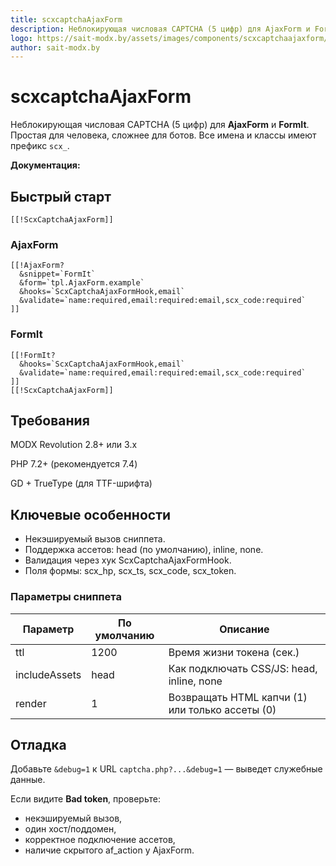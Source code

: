 ```yaml
---
title: scxcaptchaAjaxForm
description: Неблокирующая числовая CAPTCHA (5 цифр) для AjaxForm и FormIt. Простая для человека, сложнее для ботов.
logo: https://sait-modx.by/assets/images/components/scxcaptchaajaxform/logo_captha.png
author: sait-modx.by
---
```


# scxcaptchaAjaxForm

Неблокирующая числовая CAPTCHA (5 цифр) для **AjaxForm** и **FormIt**.  
Простая для человека, сложнее для ботов. Все имена и классы имеют префикс `scx_`.

**Документация:** 

## Быстрый старт

```modx
[[!ScxCaptchaAjaxForm]]
```

### AjaxForm

```modx
[[!AjaxForm?
  &snippet=`FormIt`
  &form=`tpl.AjaxForm.example`
  &hooks=`ScxCaptchaAjaxFormHook,email`
  &validate=`name:required,email:required:email,scx_code:required`
]]
```

### FormIt

```modx
[[!FormIt?
  &hooks=`ScxCaptchaAjaxFormHook,email`
  &validate=`name:required,email:required:email,scx_code:required`
]]
[[!ScxCaptchaAjaxForm]]
```

## Требования

MODX Revolution 2.8+ или 3.x

PHP 7.2+ (рекомендуется 7.4)

GD + TrueType (для TTF-шрифта)

## Ключевые особенности
- Некэшируемый вызов сниппета.
- Поддержка ассетов: head (по умолчанию), inline, none.
- Валидация через хук ScxCaptchaAjaxFormHook.
- Поля формы: scx_hp, scx_ts, scx_code, scx_token.

### Параметры сниппета

| Параметр      | По умолчанию | Описание                                                                 |
|---------------|--------------|--------------------------------------------------------------------------|
| ttl           | 1200         | Время жизни токена (сек.)                                                |
| includeAssets | head         | Как подключать CSS/JS: head, inline, none                                |
| render        | 1            | Возвращать HTML капчи (1) или только ассеты (0)                          |

## Отладка

Добавьте `&debug=1` к URL `captcha.php?...&debug=1` — выведет служебные данные.

Если видите **Bad token**, проверьте:
- некэшируемый вызов,
- один хост/поддомен,
- корректное подключение ассетов,
- наличие скрытого af_action у AjaxForm.
